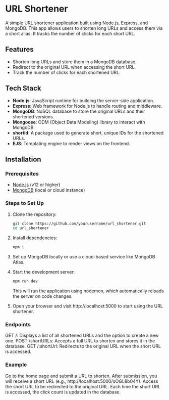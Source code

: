 # URL Shortener

A simple URL shortener application built using Node.js, Express, and MongoDB. This app allows users to shorten long URLs and access them via a short alias. It tracks the number of clicks for each short URL.

## Features

- Shorten long URLs and store them in a MongoDB database.
- Redirect to the original URL when accessing the short URL.
- Track the number of clicks for each shortened URL.

## Tech Stack

- **Node.js**: JavaScript runtime for building the server-side application.
- **Express**: Web framework for Node.js to handle routing and middleware.
- **MongoDB**: NoSQL database to store the original URLs and their shortened versions.
- **Mongoose**: ODM (Object Data Modeling) library to interact with MongoDB.
- **shortid**: A package used to generate short, unique IDs for the shortened URLs.
- **EJS**: Templating engine to render views on the frontend.

## Installation

### Prerequisites

- [Node.js](https://nodejs.org/) (v12 or higher)
- [MongoDB](https://www.mongodb.com/) (local or cloud instance)

### Steps to Set Up

1. Clone the repository:

   ```bash
   git clone https://github.com/yourusername/url_shortener.git
   cd url_shortener
   ```

2. Install dependencies:

   ```bash
   npm i
   ```

3. Set up MongoDB locally or use a cloud-based service like MongoDB Atlas.

4. Start the development server:

   ```bash
   npm run dev
   ```

   This will run the application using nodemon, which automatically reloads the server on code changes.

5. Open your browser and visit http://localhost:5000 to start using the URL shortener.

### Endpoints

GET /: Displays a list of all shortened URLs and the option to create a new one.
POST /shortURLs: Accepts a full URL to shorten and stores it in the database.
GET /:shortUrl: Redirects to the original URL when the short URL is accessed.

### Example

Go to the home page and submit a URL to shorten.
After submission, you will receive a short URL (e.g., http://localhost:5000/oOGL8b04Y).
Access the short URL to be redirected to the original URL.
Each time the short URL is accessed, the click count is updated in the database.
